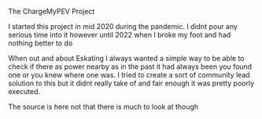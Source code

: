 The ChargeMyPEV Project

I started this project in mid 2020 during the pandemic. I didnt pour any serious time into it however until 2022 when I broke my foot and had nothing better to do 

When out and about Eskating I always wanted a simple way to be able to check if there as power nearby as in the past it had always been you found one or you knew where 
one was. I tried to create a sort of community lead solution to this but it didnt really take of and fair enough it was pretty poorly executed. 

The source is here not that there is much to look at though
